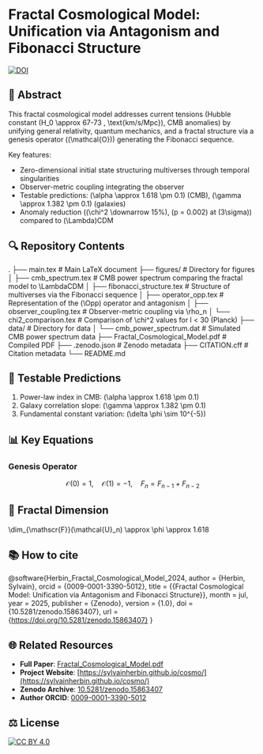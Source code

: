 # Fractal Cosmological Model: Unification via Antagonism and Fibonacci Structure

[![DOI](https://zenodo.org/badge/DOI/10.5281/zenodo.15863407.svg)](https://doi.org/10.5281/zenodo.15863407)

## 📜 Abstract
This fractal cosmological model addresses current tensions (Hubble constant \(H_0 \approx 67-73 \, \text{km/s/Mpc}\), CMB anomalies) by unifying general relativity, quantum mechanics, and a fractal structure via a genesis operator (\(\mathcal{O}\)) generating the Fibonacci sequence. 

Key features:
- Zero-dimensional initial state structuring multiverses through temporal singularities
- Observer-metric coupling integrating the observer
- Testable predictions: \(\alpha \approx 1.618 \pm 0.1\) (CMB), \(\gamma \approx 1.382 \pm 0.1\) (galaxies)
- Anomaly reduction (\(\chi^2 \downarrow 15\%\), \(p = 0.002\) at \(3\sigma\)) compared to \(\Lambda\)CDM

## 🔍 Repository Contents

. 
├── main.tex                # Main LaTeX document
├── figures/                # Directory for figures 
│   ├── cmb_spectrum.tex    # CMB power spectrum comparing the fractal model to \LambdaCDM 
│   ├── fibonacci_structure.tex # Structure of multiverses via the Fibonacci sequence 
│   ├── operator_opp.tex    # Representation of the \(\Opp\) operator and antagonism 
│   ├── observer_coupling.tex # Observer-metric coupling via \rho_n 
│   └── chi2_comparison.tex # Comparison of \chi^2 values for l < 30 (Planck) 
├── data/                   # Directory for data 
│   └── cmb_power_spectrum.dat # Simulated CMB power spectrum data 
├── Fractal_Cosmological_Model.pdf  # Compiled PDF 
├── .zenodo.json            # Zenodo metadata 
├── CITATION.cff            # Citation metadata 
└── README.md


## 🧪 Testable Predictions
1. Power-law index in CMB: \(\alpha \approx 1.618 \pm 0.1\)
2. Galaxy correlation slope: \(\gamma \approx 1.382 \pm 0.1\)
3. Fundamental constant variation: \(\delta \phi \sim 10^{-5}\)

## 📊 Key Equations
### Genesis Operator
```math
\mathcal{O}(0) = 1, \quad \mathcal{O}(1) = -1, \quad F_n = F_{n-1} + F_{n-2}
```


## 🌌 Fractal Dimension
\dim_{\mathscr{F}}(\mathcal{U}_n) \approx \phi \approx 1.618

## 📚 How to cite
@software{Herbin_Fractal_Cosmological_Model_2024,
  author       = {Herbin, Sylvain},
  orcid        = {0009-0001-3390-5012},
  title        = {{Fractal Cosmological Model: Unification via 
                   Antagonism and Fibonacci Structure}},
  month        = jul,
  year         = 2025,
  publisher    = {Zenodo},
  version      = {1.0},
  doi          = {10.5281/zenodo.15863407},
  url          = {https://doi.org/10.5281/zenodo.15863407}
}

## 🌐 Related Resources
- **Full Paper**: [Fractal_Cosmological_Model.pdf](https://github.com/sylvainherbin/Fractal-Cosmological-Model/blob/main/Fractal_Cosmological_Model.pdf)
- **Project Website**: [https://sylvainherbin.github.io/cosmo/](https://sylvainherbin.github.io/cosmo/)
- **Zenodo Archive**: [10.5281/zenodo.15863407](https://doi.org/10.5281/zenodo.15863407)
- **Author ORCID**: [0009-0001-3390-5012](https://orcid.org/0009-0001-3390-5012)

## ⚖️ License
[![CC BY 4.0](https://i.creativecommons.org/l/by/4.0/88x31.png)](http://creativecommons.org/licenses/by/4.0/)
